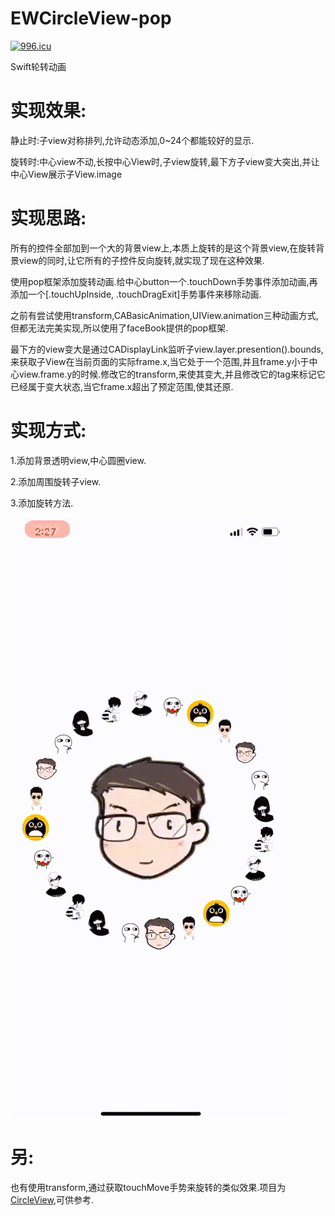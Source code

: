 # EWCircleView-pop
[![996.icu](https://img.shields.io/badge/link-996.icu-red.svg)](https://996.icu)

Swift轮转动画

# 实现效果: 
静止时:子view对称排列,允许动态添加,0~24个都能较好的显示.

旋转时:中心view不动,长按中心View时,子view旋转,最下方子view变大突出,并让中心View展示子View.image

# 实现思路:

所有的控件全部加到一个大的背景view上,本质上旋转的是这个背景view,在旋转背景view的同时,让它所有的子控件反向旋转,就实现了现在这种效果.

使用pop框架添加旋转动画.给中心button一个.touchDown手势事件添加动画,再添加一个[.touchUpInside, .touchDragExit]手势事件来移除动画.

之前有尝试使用transform,CABasicAnimation,UIView.animation三种动画方式,但都无法完美实现,所以使用了faceBook提供的pop框架.

最下方的view变大是通过CADisplayLink监听子view.layer.presention().bounds,来获取子View在当前页面的实际frame.x,当它处于一个范围,并且frame.y小于中心view.frame.y的时候.修改它的transform,来使其变大,并且修改它的tag来标记它已经属于变大状态,当它frame.x超出了预定范围,使其还原.

# 实现方式:

1.添加背景透明view,中心圆圈view.

2.添加周围旋转子view.

3.添加旋转方法.


![效果图预览](https://github.com/WangLiquan/EWCircleView-pop/raw/master/image/demonstration.gif)

# 另:
也有使用transform,通过获取touchMove手势来旋转的类似效果.项目为[CircleView](https://github.com/WangLiquan/CircleView),可供参考.

